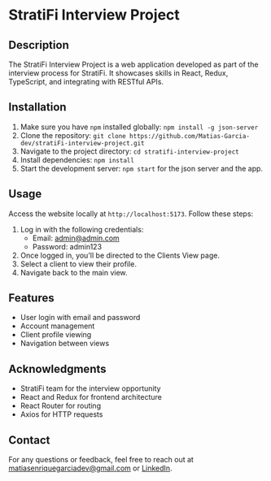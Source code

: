 

# StratiFi Interview Project

## Description
The StratiFi Interview Project is a web application developed as part of the interview process for StratiFi. It showcases skills in React, Redux, TypeScript, and integrating with RESTful APIs.

## Installation
1. Make sure you have `npm` installed globally: `npm install -g json-server`
2. Clone the repository: `git clone https://github.com/Matias-Garcia-dev/stratiFi-interview-project.git`
3. Navigate to the project directory: `cd stratifi-interview-project`
4. Install dependencies: `npm install`
5. Start the development server: `npm start` for the json server and the app.

## Usage
Access the website locally at `http://localhost:5173`. Follow these steps:
1. Log in with the following credentials:
   - Email: admin@admin.com
   - Password: admin123
2. Once logged in, you'll be directed to the Clients View page.
3. Select a client to view their profile.
4. Navigate back to the main view.

## Features
- User login with email and password
- Account management
- Client profile viewing
- Navigation between views

## Acknowledgments
- StratiFi team for the interview opportunity
- React and Redux for frontend architecture
- React Router for routing
- Axios for HTTP requests

## Contact
For any questions or feedback, feel free to reach out at matiasenriquegarciadev@gmail.com or [LinkedIn](https://www.linkedin.com/in/matias-garcia-1a661153/).
